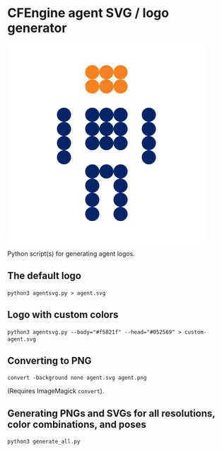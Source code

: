 # CFEngine agent SVG / logo generator

![cf-agent, the CFEngine mascot](agent.png)

Python script(s) for generating agent logos.

## The default logo

```
python3 agentsvg.py > agent.svg
```

## Logo with custom colors

```
python3 agentsvg.py --body="#f5821f" --head="#052569" > custom-agent.svg
```

## Converting to PNG

```
convert -background none agent.svg agent.png
```

(Requires ImageMagick `convert`).

## Generating PNGs and SVGs for all resolutions, color combinations, and poses

```
python3 generate_all.py
```
